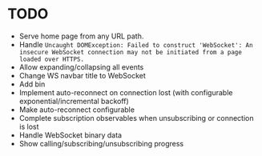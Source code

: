 # TODO

* Serve home page from any URL path.
* Handle `Uncaught DOMException: Failed to construct 'WebSocket': An insecure WebSocket connection may not be initiated from a page loaded over HTTPS.`
* Allow expanding/collapsing all events
* Change WS navbar title to WebSocket
* Add bin
* Implement auto-reconnect on connection lost (with configurable exponential/incremental backoff)
* Make auto-reconnect configurable
* Complete subscription observables when unsubscribing or connection is lost
* Handle WebSocket binary data
* Show calling/subscribing/unsubscribing progress